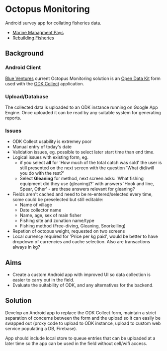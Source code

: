 # Octopus Monitoring
Android survey app for collating fisheries data. 

* [Marine Managment Pays](https://blueventures.org/marine-management-pays/)
* [Rebuilding Fisheries](https://blueventures.org/conservation/rebuilding-fisheries/)

## Background

### Android Client
[Blue Ventures](https://blueventures.org/) current Octopus Monitoring solution is an [Open Data Kit](https://opendatakit.org/) form used with the [ODK Collect](https://play.google.com/store/apps/details?id=org.odk.collect.android) application.

### Upload/Database
The collected data is uploaded to an ODK instance running on Google App Engine. Once uploaded it can be read by any suitable system for generating reports. 

### Issues
* ODK Collect usability is extremey poor
* Manual entry of today's date
* Validation issues, eg. possible to select later start time than end time.
* Logical issues with existing form, eg. 
  * if you select **all** for 'How much of the total catch was sold' the user is still presented on the next screen with the question 'What did/will you do with the rest?'
  * Select **Gleaning** for method, next screen asks: 'What fishing equipment did they use (gleaning)?' with answers 'Hook and line, Spear, Other' - are these answers relevant for gleaning?
* Fields aren't cached and need to be re-entered/selected every time, some could be preselected but still editable:
  * Name of village
  * Date collector name
  * Name, age, sex of main fisher
  * Fishing site and zonation name/type
  * Fishing method (Free-diving, Gleaning, Snorkelling) 
* Repetion of octopus weight, requested on two screens
* Local currency required for 'Price per kg paid', would be better to have dropdown of currencies and cache selection. Also are transactions always in kg?

## Aims
* Create a custom Android app with improved UI so data collection is easier to carry out in the field.
* Evaluate the suitability of ODK, and any alternatives for the backend.

## Solution

Develop an Android app to replace the ODK Collect form, maintain a strict separation of concerns between the form and the upload so it can easily be swapped out (proxy code to upload to ODK instance, upload to custom web service populating a DB, Firebase).

App should include local store to queue entries that can be uploaded at a later time so the app can be used in the field without cell/wifi access.


